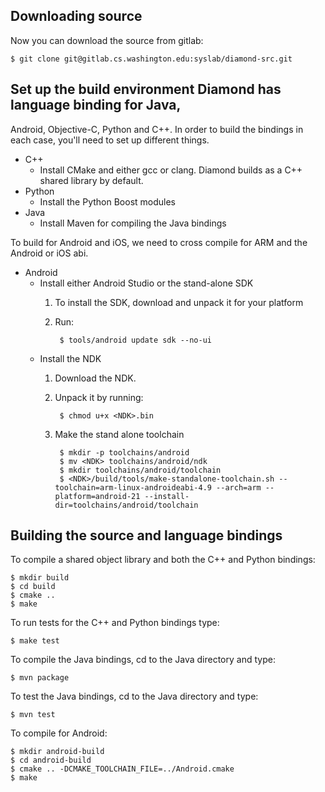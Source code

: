 ## Downloading source
Now you can download the source from gitlab:

    $ git clone git@gitlab.cs.washington.edu:syslab/diamond-src.git

## Set up the build environment Diamond has language binding for Java,
Android, Objective-C, Python and C++. In order to build the bindings
in each case, you'll need to set up different things.

* C++
  - Install CMake and either gcc or clang. Diamond builds as a C++
    shared library by default.
* Python
  - Install the Python Boost modules
* Java
  - Install Maven for compiling the Java bindings

To build for Android and iOS, we need to cross compile for ARM and the
Android or iOS abi.
* Android
  - Install either Android Studio or the stand-alone SDK
	1. To install the SDK, download and unpack it for your platform
	2. Run:

            $ tools/android update sdk --no-ui

  - Install the NDK
	1. Download the NDK.
	2. Unpack it by running:

			$ chmod u+x <NDK>.bin
	3. Make the stand alone toolchain

			$ mkdir -p toolchains/android
			$ mv <NDK> toolchains/android/ndk
			$ mkdir toolchains/android/toolchain
			$ <NDK>/build/tools/make-standalone-toolchain.sh --toolchain=arm-linux-androideabi-4.9 --arch=arm --platform=android-21 --install-dir=toolchains/android/toolchain

## Building the source and language bindings
To compile a shared object library and both the C++ and Python
bindings:

	$ mkdir build
	$ cd build
	$ cmake ..
	$ make

To run tests for the C++ and Python bindings type:

    $ make test

To compile the Java bindings, cd to the Java directory and type:

    $ mvn package

To test the Java bindings, cd to the Java directory and type:

    $ mvn test

To compile for Android:

	$ mkdir android-build
	$ cd android-build
	$ cmake .. -DCMAKE_TOOLCHAIN_FILE=../Android.cmake
	$ make
	
